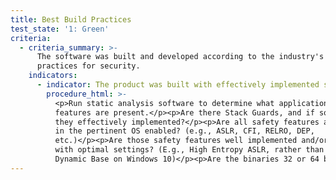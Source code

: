 ```yaml
---
title: Best Build Practices
test_state: '1: Green'
criteria:
  - criteria_summary: >-
      The software was built and developed according to the industry's best
      practices for security.
    indicators:
      - indicator: The product was built with effectively implemented safety features.
        procedure_html: >-
          <p>Run static analysis software to determine what application armoring
          features are present.</p><p>Are there Stack Guards, and if so, are
          they effectively implemented?</p><p>Are all safety features available
          in the pertinent OS enabled? (e.g., ASLR, CFI, RELRO, DEP,
          etc.)</p><p>Are those safety features well implemented and/or enabled
          with optimal settings? (E.g., High Entropy ASLR, rather than just
          Dynamic Base on Windows 10)</p><p>Are the binaries 32 or 64 bit?</p>
---
```


